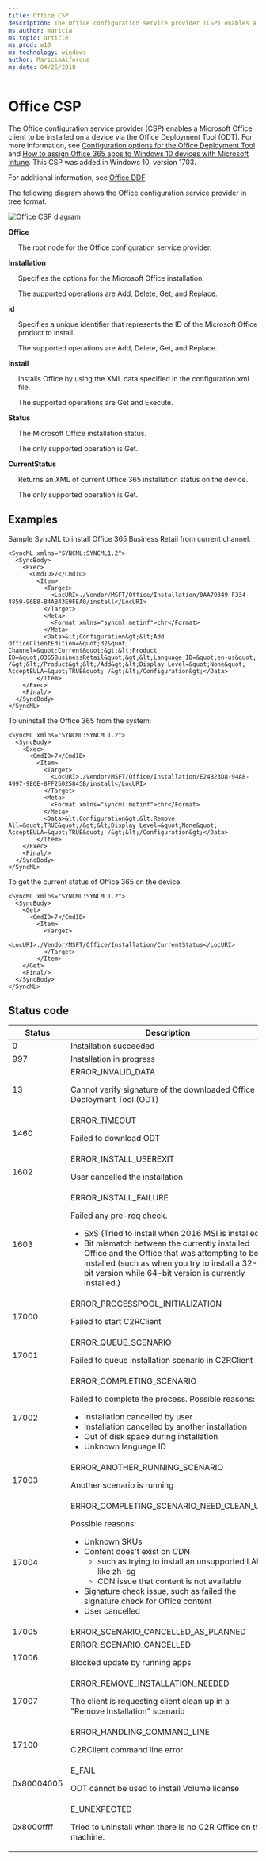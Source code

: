 ```yaml
---
title: Office CSP
description: The Office configuration service provider (CSP) enables a Microsoft Office client to be installed on a device. This CSP was added in Windows 10, version 1703.
ms.author: maricia
ms.topic: article
ms.prod: w10
ms.technology: windows
author: MariciaAlforque
ms.date: 04/25/2018
---
```


# Office CSP


The Office configuration service provider (CSP) enables a Microsoft Office client to be installed on a device via the Office Deployment Tool (ODT). For more information, see [Configuration options for the Office Deployment Tool](https://technet.microsoft.com/en-us/library/jj219426.aspx) and [How to assign Office 365 apps to Windows 10 devices with Microsoft Intune](https://docs.microsoft.com/en-us/intune/apps-add-office365). 
This CSP was added in Windows 10, version 1703.

For additional information, see [Office DDF](office-ddf.md).

The following diagram shows the Office configuration service provider in tree format.

![Office CSP diagram](images/provisioning-csp-office.png)

<a href="" id="office"></a>**Office**

<p style="margin-left: 20px">The root node for the Office configuration service provider.</p>

<a href="" id="installation"></a>**Installation**  

<p style="margin-left: 20px">Specifies the options for the Microsoft Office installation.

<p style="margin-left: 20px">The supported operations are Add, Delete, Get, and Replace.

<a href="" id="id"></a>**id**  

<p style="margin-left: 20px">Specifies a unique identifier that represents the ID of the Microsoft Office product to install. 

<p style="margin-left: 20px">The supported operations are Add, Delete, Get, and Replace.

<a href="" id="install"></a>**Install**  

<p style="margin-left: 20px">Installs Office by using the XML data specified in the configuration.xml file. 

<p style="margin-left: 20px">The supported operations are Get and Execute.

<a href="" id="status"></a>**Status**  

<p style="margin-left: 20px">The Microsoft Office installation status. 

<p style="margin-left: 20px">The only supported operation is Get.

<a href="" id="currentstatus"></a>**CurrentStatus** 

<p style="margin-left: 20px">Returns an XML of current Office 365 installation status on the device.

<p style="margin-left: 20px">The only supported operation is Get.

## Examples

Sample SyncML to install Office 365 Business Retail from current channel.

```syntax
<SyncML xmlns="SYNCML:SYNCML1.2">
  <SyncBody>
    <Exec>
      <CmdID>7</CmdID>
        <Item>
          <Target>
            <LocURI>./Vendor/MSFT/Office/Installation/0AA79349-F334-4859-96E8-B4AB43E9FEA0/install</LocURI>
          </Target>
          <Meta>
            <Format xmlns="syncml:metinf">chr</Format>
          </Meta> 
          <Data>&lt;Configuration&gt;&lt;Add OfficeClientEdition=&quot;32&quot; Channel=&quot;Current&quot;&gt;&lt;Product ID=&quot;O365BusinessRetail&quot;&gt;&lt;Language ID=&quot;en-us&quot; /&gt;&lt;/Product&gt;&lt;/Add&gt;&lt;Display Level=&quot;None&quot; AcceptEULA=&quot;TRUE&quot; /&gt;&lt;/Configuration&gt;</Data>
        </Item>
    </Exec>
    <Final/>
  </SyncBody>
</SyncML>
```

To uninstall the Office 365 from the system:

```syntax
<SyncML xmlns="SYNCML:SYNCML1.2">
  <SyncBody>
    <Exec>
      <CmdID>7</CmdID>
        <Item>
          <Target>
            <LocURI>./Vendor/MSFT/Office/Installation/E24B23D8-94A8-4997-9E6E-8FF25025845B/install</LocURI>
          </Target>
          <Meta>
            <Format xmlns="syncml:metinf">chr</Format>
          </Meta> 
          <Data>&lt;Configuration&gt;&lt;Remove All=&quot;TRUE&quot;/&gt;&lt;Display Level=&quot;None&quot; AcceptEULA=&quot;TRUE&quot; /&gt;&lt;/Configuration&gt;</Data>
        </Item>
    </Exec>
    <Final/>
  </SyncBody>
</SyncML>
```

To get the current status of Office 365 on the device.

``` syntax
<SyncML xmlns="SYNCML:SYNCML1.2">
  <SyncBody>
    <Get>
      <CmdID>7</CmdID>
        <Item>
          <Target>
            <LocURI>./Vendor/MSFT/Office/Installation/CurrentStatus</LocURI>
          </Target>
        </Item>
    </Get>
    <Final/>
  </SyncBody>
</SyncML>
```

## Status code

<table>
<colgroup>
<col width="30%" />
<col width="50%" />
<col width="20%" />

</colgroup>
<thead>
<tr class="header">
<th>Status</th>
<th>Description</th>
<th>Comment</th>
</tr>
</thead>
<tbody>
<tr>
<td>0</td>
<td>Installation succeeded</td>
<td>OK</td>
</tr>
<tr>
<td>997</td>
<td>Installation in progress</td>
<td></td>
</tr>
<tr>
<td>13</td>
<td>ERROR_INVALID_DATA 
<p>Cannot verify signature of the downloaded Office Deployment Tool (ODT)<p></td>
<td>Failure</td>
</tr>
<tr>
<td>1460</td>
<td>ERROR_TIMEOUT 
<p>Failed to download ODT</p></td>
<td>Failure</td>
</tr>
<tr>
<td>1602 </td>
<td>ERROR_INSTALL_USEREXIT 
<p>User cancelled the installation </p></td>
<td>Failure</td>
</tr>
<tr>
<td>1603</td>
<td>ERROR_INSTALL_FAILURE
<p>Failed any pre-req check.</p>
<ul>
<li>SxS (Tried to install when 2016 MSI is installed)</li>
<li>Bit mismatch between the currently installed Office and the Office that was attempting to be installed (such as when you try to install a 32-bit version while 64-bit version is currently installed.)</li>
</ul>
</td>
<td>Failure</td>
</tr>
<tr>
<td>17000</td>
<td>ERROR_PROCESSPOOL_INITIALIZATION 
<p>Failed to start C2RClient </p></td>
<td>Failure</td>
</tr>
<tr>
<td>17001</td>
<td>ERROR_QUEUE_SCENARIO 
<p>Failed to queue installation scenario in C2RClient</p></td>
<td>Failure</td>
</tr>
<tr>
<td>17002</td>
<td>ERROR_COMPLETING_SCENARIO 
<p>Failed to complete the process. Possible reasons:</p>
<ul>
<li>Installation cancelled by user</li>
<li>Installation cancelled by another installation</li>
<li>Out of disk space during installation </li>
<li>Unknown language ID</li>
</ul></td>
<td>Failure</td>
</tr>
<tr>
<td>17003</td>
<td>ERROR_ANOTHER_RUNNING_SCENARIO 
<p>Another scenario is running</p></td>
<td>Failure</td>
</tr>
<tr>
<td>17004</td>
<td>ERROR_COMPLETING_SCENARIO_NEED_CLEAN_UP
<p>Possible reasons:</p>
<ul> 
<li>Unknown SKUs</li>
<li>Content does't exist on CDN
<ul><li>such as trying to install an unsupported LAP, like zh-sg</li>
<li>CDN issue that content is not available</li></ul>
</li>
<li>Signature check issue, such as failed the signature check for Office content</li>
<li>User cancelled
</ul>
</td>
<td>Failure</td>
</tr>
<tr>
<td>17005</td>
<td>ERROR_SCENARIO_CANCELLED_AS_PLANNED</td>
<td>Failure</td>
</tr>
<tr>
<td>17006</td>
<td>ERROR_SCENARIO_CANCELLED
<p>Blocked update by running apps</p></td>
<td>Failure</td>
</tr>
<tr>
<td>17007</td>
<td>ERROR_REMOVE_INSTALLATION_NEEDED
<p>The client is requesting client clean up in a "Remove Installation" scenario</p></td>
<td>Failure</td>
</tr>
<tr>
<td>17100</td>
<td>ERROR_HANDLING_COMMAND_LINE
<p>C2RClient command line error </p></td>
<td>Failure</td>
</tr>
<tr>
<td>0x80004005</td>
<td>E_FAIL 
<p>ODT cannot be used to install Volume license</p></td>
<td>Failure</td>
</tr>
<tr>
<td>0x8000ffff </td>
<td>E_UNEXPECTED
<p>Tried to uninstall when there is no C2R Office on the machine.</p></td>
<td>Failure</td>
</tr>
</tbody>
</table>